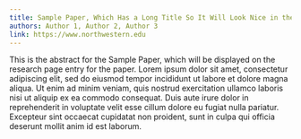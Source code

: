 ```yaml
---
title: Sample Paper, Which Has a Long Title So It Will Look Nice in the Formatting
authors: Author 1, Author 2, Author 3
link: https://www.northwestern.edu
---
```

This is the abstract for the Sample Paper, which will be displayed on the research page entry for the paper. Lorem ipsum dolor sit amet, consectetur adipiscing elit, sed do eiusmod tempor incididunt ut labore et dolore magna aliqua. Ut enim ad minim veniam, quis nostrud exercitation ullamco laboris nisi ut aliquip ex ea commodo consequat. Duis aute irure dolor in reprehenderit in voluptate velit esse cillum dolore eu fugiat nulla pariatur. Excepteur sint occaecat cupidatat non proident, sunt in culpa qui officia deserunt mollit anim id est laborum.